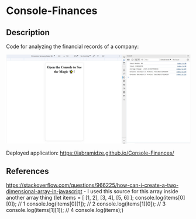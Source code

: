 # Console-Finances

## Description

Code for analyzing the financial records of a company:

![result](Screenshot_1.jpg)

Deployed application: https://iabramidze.github.io/Console-Finances/

## References

https://stackoverflow.com/questions/966225/how-can-i-create-a-two-dimensional-array-in-javascript - I used this source for this array inside another array thing
(let items = [
  [1, 2],
  [3, 4],
  [5, 6]
];
console.log(items[0][0]); // 1
console.log(items[0][1]); // 2
console.log(items[1][0]); // 3
console.log(items[1][1]); // 4
console.log(items);)